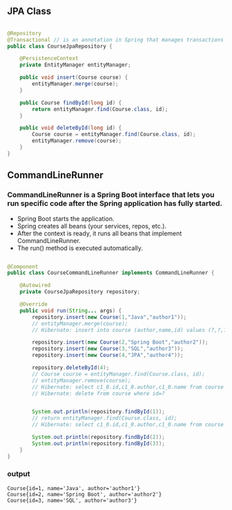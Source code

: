 ## JPA Class

``` java

@Repository
@Transactional // is an annotation in Spring that manages transactions automatically for you.
public class CourseJpaRepository {

    @PersistenceContext
    private EntityManager entityManager;

    public void insert(Course course) {
        entityManager.merge(course);
    }

    public Course findById(long id) {
        return entityManager.find(Course.class, id);
    }

    public void deleteById(long id) {
        Course course = entityManager.find(Course.class, id);
        entityManager.remove(course);
    }
}

```


## CommandLineRunner

### CommandLineRunner is a Spring Boot interface that lets you run specific code after the Spring application has fully started.


* Spring Boot starts the application.
* Spring creates all beans (your services, repos, etc.).
* After the context is ready, it runs all beans that implement CommandLineRunner.
* The run() method is executed automatically.




``` java

@Component
public class CourseCommandLineRunner implements CommandLineRunner {

    @Autowired
    private CourseJpaRepository repository;

    @Override
    public void run(String... args) {
        repository.insert(new Course(1,"Java","author1"));
        // entityManager.merge(course);
        // Hibernate: insert into course (author,name,id) values (?,?,?)

        repository.insert(new Course(2,"Spring Boot","author2"));
        repository.insert(new Course(3,"SQL","author3"));
        repository.insert(new Course(4,"JPA","author4"));

        repository.deleteById(4);
        // Course course = entityManager.find(Course.class, id);
        // entityManager.remove(course);
        // Hibernate: select c1_0.id,c1_0.author,c1_0.name from course c1_0 where c1_0.id=?
        // Hibernate: delete from course where id=?


        System.out.println(repository.findById(1));
        // return entityManager.find(Course.class, id);
        // Hibernate: select c1_0.id,c1_0.author,c1_0.name from course c1_0 where c1_0.id=?

        System.out.println(repository.findById(2));
        System.out.println(repository.findById(3));
    }
}

```
### output
    Course{id=1, name='Java', author='author1'}
    Course{id=2, name='Spring Boot', author='author2'}
    Course{id=3, name='SQL', author='author3'}
